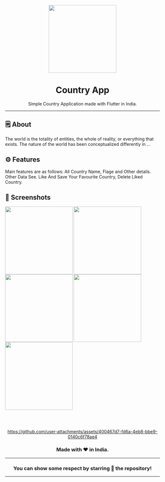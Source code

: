 <div align="center">

<img src="https://www.pngall.com/wp-content/uploads/13/Country-Flags-PNG-Clipart.png" width="220px">


# **Country App**
Simple Country Application made with Flutter in India.

---

</div>

## 🗒 About

The world is the totality of entities, the whole of reality, or everything that exists. The nature of the world has been conceptualized differently in ...

## ⚙️ Features
Main features are as follows:
All Country Name, Flage and Other details.
Other Data See. 
Like And Save Your Favourite Country, Delete Liked Country.
## 📲 Screenshots


<img align="left" src="https://github.com/user-attachments/assets/b4c6024f-ebbf-4563-9175-7c47be59cc86" width="220px">
<img align="left" src="https://github.com/user-attachments/assets/c59214b8-57d1-4695-af60-21fe5459765b" width="220px">
<img align="left" src="https://github.com/user-attachments/assets/9065ba27-b445-4a43-9c53-504e8c605eb9" width="220px">
<img align="left" src="https://github.com/user-attachments/assets/89cebb2f-9525-420e-9e4c-f5ae68d4b151" width="220px">
<img src="https://github.com/user-attachments/assets/16ebeacd-0b10-4347-9fcf-cc61317463da" width="220px">


<br><br>


<div align="center">


https://github.com/user-attachments/assets/400467d7-fd6a-4eb8-bbe9-0140c6f78ae4

  
### Made with ❤️ in India.
---
### You can show some respect by starring 🌟 the repository!
---
</div>
